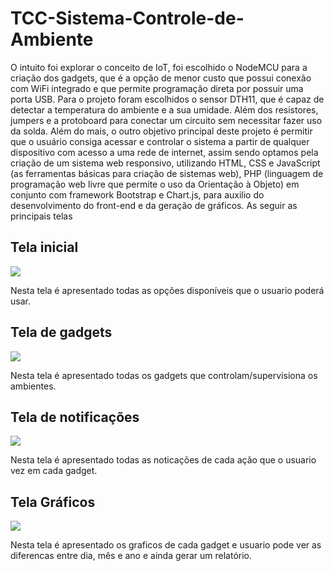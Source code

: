 # TCC-Sistema-Controle-de-Ambiente
O intuito foi explorar o conceito de IoT, foi escolhido o NodeMCU para a criação dos gadgets, que é a opção de menor custo que possui conexão com WiFi integrado e que permite programação direta por possuir uma porta USB. Para o projeto foram escolhidos o sensor DTH11, que é capaz de detectar a temperatura do ambiente e a sua umidade. Além dos resistores, jumpers e a protoboard para conectar um circuito sem necessitar fazer uso da solda.
Além do mais, o outro objetivo principal deste projeto é permitir que o usuário consiga acessar e controlar o sistema a partir de qualquer dispositivo com acesso a uma rede de internet, assim sendo optamos pela criação de um sistema web responsivo, utilizando HTML, CSS e JavaScript (as ferramentas básicas para criação de sistemas web), PHP (linguagem de programação web livre que permite o uso da Orientação à Objeto) em conjunto com framework Bootstrap e Chart.js, para auxilio do desenvolvimento do front-end e da geração de gráficos. As seguir as principais telas 

<h2>Tela inicial</h2>

<img src="https://github.com/larinuness/TCC-Sistema-Controle-de-Ambiente/blob/main/toreadme/telainicial.png">
<p>Nesta tela é apresentado todas as opções disponíveis que o usuario poderá usar.</p>

<h2>Tela de gadgets</h2>

<img src="https://github.com/larinuness/TCC-Sistema-Controle-de-Ambiente/blob/main/toreadme/gadgets.png">
<p>Nesta tela é apresentado todas os gadgets que controlam/supervisiona os ambientes.</p>

<h2>Tela de notificações</h2>

<img src="https://github.com/larinuness/TCC-Sistema-Controle-de-Ambiente/blob/main/toreadme/notificaçoes.png">
<p>Nesta tela é apresentado todas as noticações de cada ação que o usuario vez em cada gadget.</p>

<h2>Tela Gráficos</h2>

<img src="https://github.com/larinuness/TCC-Sistema-Controle-de-Ambiente/blob/main/toreadme/graficos.png">
<p>Nesta tela é apresentado os graficos de cada gadget e usuario pode ver as diferencas entre dia, mês e ano e ainda gerar um relatório.</p>
